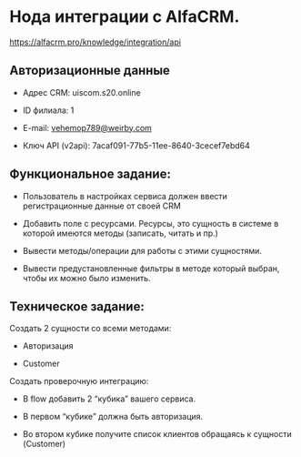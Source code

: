 # Нода интеграции с AlfaCRM.

https://alfacrm.pro/knowledge/integration/api

## Авторизационные данные

- Адрес CRM: uiscom.s20.online

- ID филиала: 1

- E-mail: vehemop789@weirby.com

- Ключ API (v2api): 7acaf091-77b5-11ee-8640-3cecef7ebd64

## Функциональное задание:

- Пользователь в настройках сервиса должен ввести регистрационные данные от своей CRM

- Добавить поле с ресурсами. Ресурсы, это сущность в системе в которой имеются методы (записать, читать и пр.)

- Вывести методы/операции для работы с этими сущностями.

- Вывести предустановленные фильтры в методе который выбран, чтобы их можно было изменить.

## Техническое задание:

Создать 2 сущности со всеми методами:

- Авторизация

- Customer

Создать проверочную интеграцию:

- В flow добавить 2 “кубика” вашего сервиса.

- В первом “кубике” должна быть авторизация.

- Во втором кубике получите список клиентов обращаясь к сущности (Customer)

